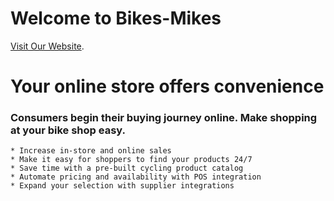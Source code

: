 # Welcome to Bikes-Mikes

 [Visit Our Website](https://github.com/facebook/create-react-app).

# Your online store offers convenience

### Consumers begin their buying journey online. Make shopping at your bike shop easy.

    * Increase in-store and online sales
    * Make it easy for shoppers to find your products 24/7
    * Save time with a pre-built cycling product catalog
    * Automate pricing and availability with POS integration
    * Expand your selection with supplier integrations
